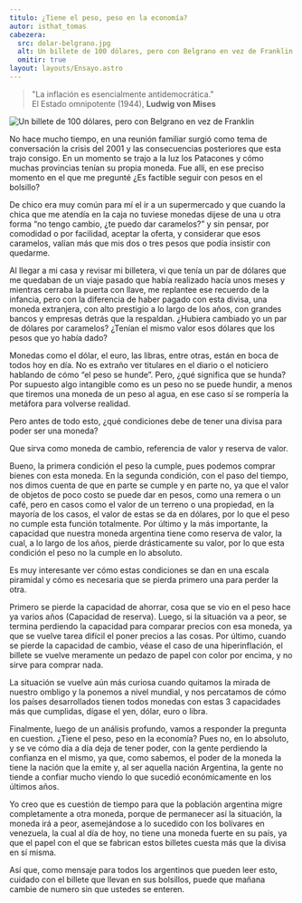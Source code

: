 ```yaml
---
titulo: ¿Tiene el peso, peso en la economía?
autor: isthat_tomas
cabezera:
  src: dolar-belgrano.jpg
  alt: Un billete de 100 dólares, pero con Belgrano en vez de Franklin
  omitir: true
layout: layouts/Ensayo.astro
---
```


> "La inflación es esencialmente antidemocrática."  
> El Estado omnipotente (1944), **Ludwig von Mises**

![Un billete de 100 dólares, pero con Belgrano en vez de Franklin](./dolar-belgrano.jpg)

No hace mucho tiempo, en una reunión familiar surgió como tema de conversación la crisis del 2001 y las consecuencias posteriores que esta trajo consigo. En un momento se trajo a la luz los Patacones y cómo muchas provincias tenían su propia moneda. Fue allí, en ese preciso momento en el que me pregunté ¿Es factible seguir con pesos en el bolsillo?

De chico era muy común para mí el ir a un supermercado y que cuando la chica que me atendía en la caja no tuviese monedas dijese de una u otra forma “no tengo cambio, ¿te puedo dar caramelos?” y sin pensar, por comodidad o por facilidad, aceptar la oferta, y considerar que esos caramelos, valían más que mis dos o tres pesos que podía insistir con quedarme.

Al llegar a mi casa y revisar mi billetera, vi que tenía un par de dólares que me quedaban de un viaje pasado que había realizado hacía unos meses y mientras cerraba la puerta con llave, me replantee ese recuerdo de la infancia, pero con la diferencia de haber pagado con esta divisa, una moneda extranjera, con alto prestigio a lo largo de los años, con grandes bancos y empresas detrás que la respaldan. ¿Hubiera cambiado yo un par de dólares por caramelos? ¿Tenían el mismo valor esos dólares que los pesos que yo había dado?

Monedas como el dólar, el euro, las libras, entre otras, están en boca de todos hoy en día. No es extraño ver titulares en el diario o el noticiero hablando de cómo “el peso se hunde”. Pero, ¿qué significa que se hunda? Por supuesto algo intangible como es un peso no se puede hundir, a menos que tiremos una moneda de un peso al agua, en ese caso sí se rompería la metáfora para volverse realidad.

Pero antes de todo esto, ¿qué condiciones debe de tener una divisa para poder ser una moneda?

Que sirva como moneda de cambio, referencia de valor y reserva de valor.

Bueno, la primera condición el peso la cumple, pues podemos comprar bienes con esta moneda. En la segunda condición, con el paso del tiempo, nos dimos cuenta de que en parte se cumple y en parte no, ya que el valor de objetos de poco costo se puede dar en pesos, como una remera o un café, pero en casos como el valor de un terreno o una propiedad, en la mayoría de los casos, el valor de estas se da en dólares, por lo que el peso no cumple esta función totalmente. Por último y la más importante, la capacidad que nuestra moneda argentina tiene como reserva de valor, la cual, a lo largo de los años, pierde drásticamente su valor, por lo que esta condición el peso no la cumple en lo absoluto.

Es muy interesante ver cómo estas condiciones se dan en una escala piramidal y cómo es necesaria que se pierda primero una para perder la otra.

Primero se pierde la capacidad de ahorrar, cosa que se vio en el peso hace ya varios años (Capacidad de reserva). Luego, si la situación va a peor, se termina perdiendo la capacidad para comparar precios con esa moneda, ya que se vuelve tarea difícil el poner precios a las cosas. Por último, cuando se pierde la capacidad de cambio, véase el caso de una hiperinflación, el billete se vuelve meramente un pedazo de papel con color por encima, y no sirve para comprar nada.

La situación se vuelve aún más curiosa cuando quitamos la mirada de nuestro ombligo y la ponemos a nivel mundial, y nos percatamos de cómo los países desarrollados tienen todos monedas con estas 3 capacidades más que cumplidas, dígase el yen, dólar, euro o libra.

Finalmente, luego de un análisis profundo, vamos a responder la pregunta en cuestion. ¿Tiene el peso, peso en la economía? Pues no, en lo absoluto, y se ve cómo día a día deja de tener poder, con la gente perdiendo la confianza en el mismo, ya que, como sabemos, el poder de la moneda la tiene la nación que la emite y, al ser aquella nación Argentina, la gente no tiende a confiar mucho viendo lo que sucedió económicamente en los últimos años.

Yo creo que es cuestión de tiempo para que la población argentina migre completamente a otra moneda, porque de permanecer así la situación, la moneda irá a peor, asemejándose a lo sucedido con los bolívares en venezuela, la cual al día de hoy, no tiene una moneda fuerte en su país, ya que el papel con el que se fabrican estos billetes cuesta más que la divisa en sí misma.

Así que, como mensaje para todos los argentinos que pueden leer esto, cuidado con el billete que llevan en sus bolsillos, puede que mañana cambie de numero sin que ustedes se enteren.
